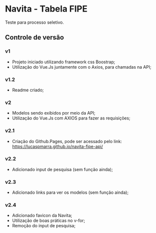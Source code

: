 # Navita - Tabela FIPE

Teste para processo seletivo.  
  
## Controle de versão  

### v1   
- Projeto iniciado utilizando framework css Boostrap;  
- Utilização do Vue.Js juntamente com o Axios, para chamadas na API;  

### v1.2  
- Readme criado;  

### v2
- Modelos sendo exibidos por meio da API;
- Utilização do Vue.Js com AXIOS para fazer as requisições;

### v2.1
- Criação do Github.Pages, pode ser acessado pelo link: https://lucaspmarra.github.io/navita-fipe-api/

### v2.2
- Adicionado input de pesquisa (sem função ainda);

### v2.3 
- Adicionado <a> links para ver os modelos (sem função ainda);

### v2.4
- Adicionado favicon da Navita;
- Utilização de boas práticas no v-for;
- Remoção do input de pesquisa;